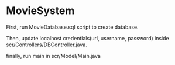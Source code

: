 # MovieSystem

First, run MovieDatabase.sql script to create database.

Then, update localhost credentials(url, username, password) inside scr/Controllers/DBController.java.

finally, run main in scr/Model/Main.java
